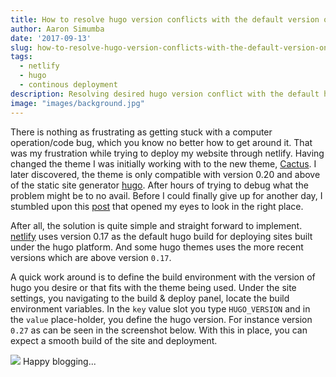 ```yaml
---
title: How to resolve hugo version conflicts with the default version on netlify
author: Aaron Simumba
date: '2017-09-13'
slug: how-to-resolve-hugo-version-conflicts-with-the-default-version-on-netlify
tags:
  - netlify
  - hugo
  - continous deployment
description: Resolving desired hugo version conflict with the default hugo build on netlify.
image: "images/background.jpg"
---
```


There is nothing as frustrating as getting stuck with a computer operation/code bug, which you know no better how to get around it. That was my frustration while trying to deploy my website through netlify. Having changed the theme I was initially working with to the new theme, [Cactus](https://themes.gohugo.io/cactus/). I later discovered, the theme is only compatible with version 0.20 and above of the static site generator [hugo](https://gohugo.io/). After hours of trying to debug what the problem might be to no avail. Before I could finally give up for another day, I stumbled upon this [post](https://www.netlify.com/blog/2017/04/11/netlify-plus-hugo-0.20-and-beyond/) that opened my eyes to look in the right place.

After all, the solution is quite simple and straight forward to implement. [netlify](https://www.netlify.com/) uses version 0.17 as the default hugo build for deploying sites built under the hugo platform. And some hugo themes uses the more recent versions which are above version `0.17`. 


A quick work around is to define the build environment with the version of hugo you desire or that fits with the theme being used. Under the site settings, you navigating to the build & deploy panel, locate the build environment variables. In the `key` value slot you type `HUGO_VERSION` and in the `value` place-holder, you define the hugo version. For instance version `0.27` as can be seen in the screenshot below. 
With this in place, you can expect a smooth build of the site and deployment. 


![](https://user-images.githubusercontent.com/24398851/30351782-bb5cb162-9825-11e7-9821-967de86b7214.png)
Happy blogging...


